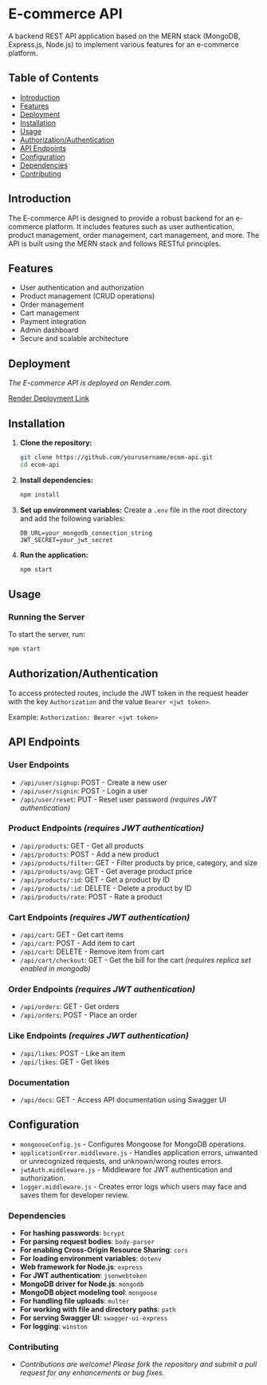 # E-commerce API

A backend REST API application based on the MERN stack (MongoDB, Express.js, Node.js) to implement various features for an e-commerce platform.

## Table of Contents
- [Introduction](#introduction)
- [Features](#features)
- [Deployment](#deployment)
- [Installation](#installation)
- [Usage](#usage)
- [Authorization/Authentication](#authorization/authentication)
- [API Endpoints](#api-endpoints)
- [Configuration](#configuration)
- [Dependencies](#dependencies)
- [Contributing](#contributing)

## Introduction
The E-commerce API is designed to provide a robust backend for an e-commerce platform. It includes features such as user authentication, product management, order management, cart management, and more. The API is built using the MERN stack and follows RESTful principles.

## Features
- User authentication and authorization
- Product management (CRUD operations)
- Order management
- Cart management
- Payment integration
- Admin dashboard
- Secure and scalable architecture

## Deployment
*The E-commerce API is deployed on Render.com.*

[Render Deployment Link](https://ecom-api-kcuj.onrender.com/api/docs/)

## Installation

1. **Clone the repository:**
    ```bash
    git clone https://github.com/yourusername/ecom-api.git
    cd ecom-api
    ```

2. **Install dependencies:**
    ```bash
    npm install
    ```

3. **Set up environment variables:**
    Create a `.env` file in the root directory and add the following variables:
    ```env
    DB_URL=your_mongodb_connection_string
    JWT_SECRET=your_jwt_secret
    ```

4. **Run the application:**
    ```bash
    npm start
    ```


## Usage
### Running the Server
To start the server, run:
```bash
npm start
```

## Authorization/Authentication
To access protected routes, include the JWT token in the request header with the key `Authorization` and the value `Bearer <jwt token>`.

Example:
```Authorization: Bearer <jwt token>```


## API Endpoints

### User Endpoints
* `/api/user/signup`: POST - Create a new user
* `/api/user/signin`: POST - Login a user
* `/api/user/reset`: PUT - Reset user password *(requires JWT authentication)*

### Product Endpoints *(requires JWT authentication)*
* `/api/products`: GET - Get all products
* `/api/products`: POST - Add a new product
* `/api/products/filter`: GET - Filter products by price, category, and size
* `/api/products/avg`: GET - Get average product price
* `/api/products/:id`: GET - Get a product by ID
* `/api/products/:id`: DELETE - Delete a product by ID
* `/api/products/rate`: POST - Rate a product

### Cart Endpoints *(requires JWT authentication)*
* `/api/cart`: GET - Get cart items
* `/api/cart`: POST - Add item to cart
* `/api/cart`: DELETE - Remove item from cart
* `/api/cart/checkout`: GET - Get the bill for the cart *(requires replica set enabled in mongodb)*

### Order Endpoints *(requires JWT authentication)*
* `/api/orders`: GET - Get orders
* `/api/orders`: POST - Place an order

### Like Endpoints *(requires JWT authentication)*
* `/api/likes`: POST - Like an item
* `/api/likes`: GET - Get likes

### Documentation
* `/api/docs`: GET - Access API documentation using Swagger UI


## Configuration
* `mongooseConfig.js` - Configures Mongoose for MongoDB operations.
* `applicationError.middleware.js` - Handles application errors, unwanted or unrecognized requests, and unknown/wrong routes errors.
* `jwtAuth.middleware.js` - Middleware for JWT authentication and authorization.
* `logger.middleware.js` - Creates error logs which users may face and saves them for developer review.


### Dependencies
* **For hashing passwords**: `bcrypt`
* **For parsing request bodies**: `body-parser`
* **For enabling Cross-Origin Resource Sharing**: `cors`
* **For loading environment variables**: `dotenv`
* **Web framework for Node.js**: `express`
* **For JWT authentication**: `jsonwebtoken`
* **MongoDB driver for Node.js**: `mongodb`
* **MongoDB object modeling tool**: `mongoose`
* **For handling file uploads**: `multer`
* **For working with file and directory paths**: `path`
* **For serving Swagger UI**: `swagger-ui-express`
* **For logging**: `winston`


### Contributing
* *Contributions are welcome! Please fork the repository and submit a pull request for any enhancements or bug fixes.*
